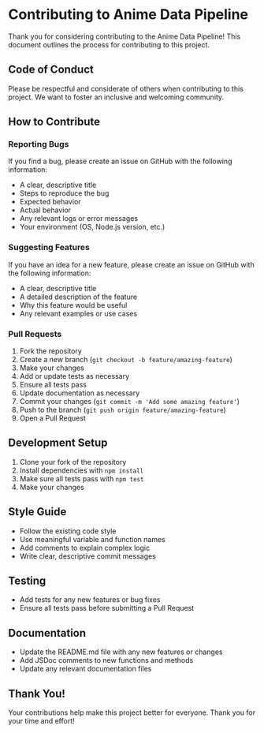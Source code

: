# Contributing to Anime Data Pipeline

Thank you for considering contributing to the Anime Data Pipeline! This document outlines the process for contributing to this project.

## Code of Conduct

Please be respectful and considerate of others when contributing to this project. We want to foster an inclusive and welcoming community.

## How to Contribute

### Reporting Bugs

If you find a bug, please create an issue on GitHub with the following information:

- A clear, descriptive title
- Steps to reproduce the bug
- Expected behavior
- Actual behavior
- Any relevant logs or error messages
- Your environment (OS, Node.js version, etc.)

### Suggesting Features

If you have an idea for a new feature, please create an issue on GitHub with the following information:

- A clear, descriptive title
- A detailed description of the feature
- Why this feature would be useful
- Any relevant examples or use cases

### Pull Requests

1. Fork the repository
2. Create a new branch (`git checkout -b feature/amazing-feature`)
3. Make your changes
4. Add or update tests as necessary
5. Ensure all tests pass
6. Update documentation as necessary
7. Commit your changes (`git commit -m 'Add some amazing feature'`)
8. Push to the branch (`git push origin feature/amazing-feature`)
9. Open a Pull Request

## Development Setup

1. Clone your fork of the repository
2. Install dependencies with `npm install`
3. Make sure all tests pass with `npm test`
4. Make your changes

## Style Guide

- Follow the existing code style
- Use meaningful variable and function names
- Add comments to explain complex logic
- Write clear, descriptive commit messages

## Testing

- Add tests for any new features or bug fixes
- Ensure all tests pass before submitting a Pull Request

## Documentation

- Update the README.md file with any new features or changes
- Add JSDoc comments to new functions and methods
- Update any relevant documentation files

## Thank You!

Your contributions help make this project better for everyone. Thank you for your time and effort!
